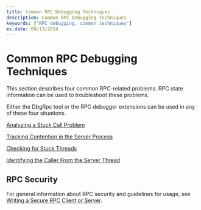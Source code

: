 ```yaml
---
title: Common RPC Debugging Techniques
description: Common RPC Debugging Techniques
keywords: ["RPC debugging, common techniques"]
ms.date: 09/13/2024
---
```


# Common RPC Debugging Techniques

This section describes four common RPC-related problems. RPC state information can be used to troubleshoot these problems.

Either the DbgRpc tool or the RPC debugger extensions can be used in any of these four situations.

[Analyzing a Stuck Call Problem](analyzing-a-stuck-call-problem.md)

[Tracking Contention in the Server Process](tracking-contention-in-the-server-process.md)

[Checking for Stuck Threads](checking-for-stuck-threads.md)

[Identifying the Caller From the Server Thread](identifying-the-caller-from-the-server-thread.md)

 
## RPC Security 

For general information about RPC security and guidelines for usage, see [Writing a Secure RPC Client or Server](/windows/win32/rpc/writing-a-secure-rpc-client-or-server).
 